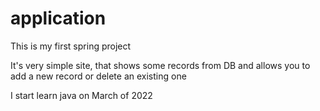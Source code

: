 # application
This is my first spring project

It's very simple site, that shows some records from DB and allows you to add a new record or delete an existing one 

I start learn java on March of 2022

